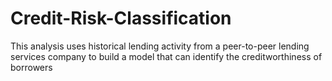 # Credit-Risk-Classification

This analysis uses historical lending activity from a peer-to-peer lending services company to build a model that can identify the creditworthiness of borrowers

